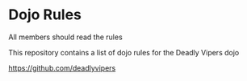 Dojo Rules
==========
All members should read the rules

This repository contains a list of dojo rules for the Deadly Vipers dojo

https://github.com/deadlyvipers